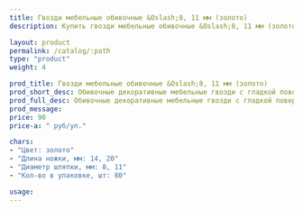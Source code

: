 ```yaml
---
title: Гвозди мебельные обивочные &Oslash;8, 11 мм (золото)
description: Купить гвозди мебельные обивочные &Oslash;8, 11 мм (золото) в розницу с доставкой по Москве.

layout: product
permalink: /catalog/:path
type: "product"
weight: 4

prod_title: Гвозди мебельные обивочные &Oslash;8, 11 мм (золото)
prod_short_desc: Обивочные декоративные мебельные гвозди с гладкой поверхностью. Цвет - золото.
prod_full_desc: Обивочные декоративные мебельные гвозди с гладкой поверхностью. Цвет - золото.
prod_message:
price: 90
price-a: " руб/уп."

chars:
- "Цвет: золото"
- "Длина ножки, мм: 14, 20"
- "Диаметр шляпки, мм: 8, 11"
- "Кол-во в упаковке, шт: 80"

usage:
---
```


